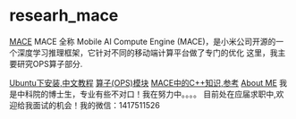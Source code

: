 # researh_mace

[MACE](https://github.com/XiaoMi/mace)
MACE 全称 Mobile AI Compute Engine (MACE)，是小米公司开源的一个深度学习推理框架，它针对不同的移动端计算平台做了专门的优化
这里，我主要研究OPS算子部分.

[Ubuntu下安装,中文教程](INSTALL_cn.md)
[算子(OPS)模块](OPS_Mode.md)
[MACE中的C++知识,参考](https://github.com/yaopu/Cplusplus_Optimization)
[About ME](https://yaopu.github.io)
我是中科院的博士生，专业有些不对口！我在努力中。。。。
目前处在应届求职中,欢迎给我面试的机会！我的微信：1417511526

